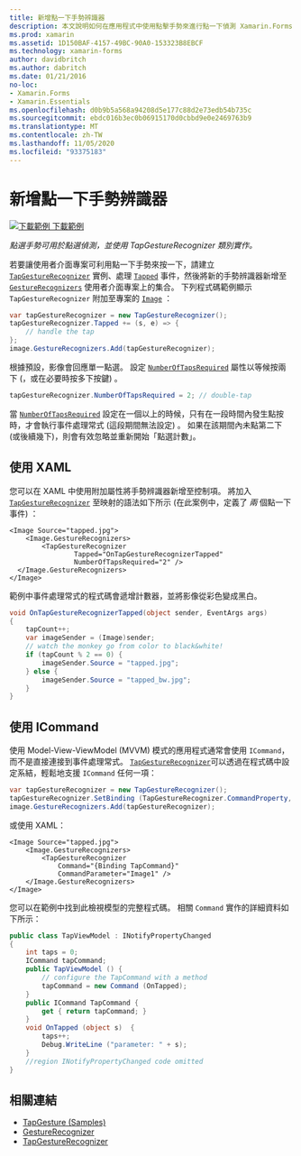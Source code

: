 ```yaml
---
title: 新增點一下手勢辨識器
description: 本文說明如何在應用程式中使用點擊手勢來進行點一下偵測 Xamarin.Forms 。 點選偵測是使用 TapGestureRecognizer 類別實作。
ms.prod: xamarin
ms.assetid: 1D150BAF-4157-49BC-90A0-153323B8EBCF
ms.technology: xamarin-forms
author: davidbritch
ms.author: dabritch
ms.date: 01/21/2016
no-loc:
- Xamarin.Forms
- Xamarin.Essentials
ms.openlocfilehash: d0b9b5a568a94208d5e177c88d2e73edb54b735c
ms.sourcegitcommit: ebdc016b3ec0b06915170d0cbbd9e0e2469763b9
ms.translationtype: MT
ms.contentlocale: zh-TW
ms.lasthandoff: 11/05/2020
ms.locfileid: "93375183"
---
```

# <a name="add-a-tap-gesture-recognizer"></a>新增點一下手勢辨識器

[![下載範例](~/media/shared/download.png) 下載範例](/samples/xamarin/xamarin-forms-samples/workingwithgestures-tapgesture)

_點選手勢可用於點選偵測，並使用 TapGestureRecognizer 類別實作。_

若要讓使用者介面專案可利用點一下手勢來按一下，請建立 [`TapGestureRecognizer`](xref:Xamarin.Forms.TapGestureRecognizer) 實例、處理 [`Tapped`](xref:Xamarin.Forms.TapGestureRecognizer.Tapped) 事件，然後將新的手勢辨識器新增至 [`GestureRecognizers`](xref:Xamarin.Forms.View.GestureRecognizers) 使用者介面專案上的集合。 下列程式碼範例顯示 `TapGestureRecognizer` 附加至專案的 [`Image`](xref:Xamarin.Forms.Image) ：

```csharp
var tapGestureRecognizer = new TapGestureRecognizer();
tapGestureRecognizer.Tapped += (s, e) => {
    // handle the tap
};
image.GestureRecognizers.Add(tapGestureRecognizer);
```

根據預設，影像會回應單一點選。 設定 [`NumberOfTapsRequired`](xref:Xamarin.Forms.TapGestureRecognizer.NumberOfTapsRequired) 屬性以等候按兩下 (，或在必要時按多下按鍵) 。

```csharp
tapGestureRecognizer.NumberOfTapsRequired = 2; // double-tap
```

當 [`NumberOfTapsRequired`](xref:Xamarin.Forms.TapGestureRecognizer.NumberOfTapsRequired) 設定在一個以上的時候，只有在一段時間內發生點按時，才會執行事件處理常式 (這段期間無法設定) 。 如果在該期間內未點第二下 (或後續幾下)，則會有效忽略並重新開始「點選計數」。

## <a name="using-xaml"></a>使用 XAML

您可以在 XAML 中使用附加屬性將手勢辨識器新增至控制項。 將加入 [`TapGestureRecognizer`](xref:Xamarin.Forms.TapGestureRecognizer) 至映射的語法如下所示 (在此案例中，定義了 *兩* 個點一下事件) ：

```xaml
<Image Source="tapped.jpg">
    <Image.GestureRecognizers>
        <TapGestureRecognizer
                Tapped="OnTapGestureRecognizerTapped"
                NumberOfTapsRequired="2" />
  </Image.GestureRecognizers>
</Image>
```

範例中事件處理常式的程式碼會遞增計數器，並將影像從彩色變成黑白。

```csharp
void OnTapGestureRecognizerTapped(object sender, EventArgs args)
{
    tapCount++;
    var imageSender = (Image)sender;
    // watch the monkey go from color to black&white!
    if (tapCount % 2 == 0) {
        imageSender.Source = "tapped.jpg";
    } else {
        imageSender.Source = "tapped_bw.jpg";
    }
}
```

## <a name="using-icommand"></a>使用 ICommand

使用 Model-View-ViewModel (MVVM) 模式的應用程式通常會使用 `ICommand`，而不是直接連接到事件處理常式。 [`TapGestureRecognizer`](xref:Xamarin.Forms.TapGestureRecognizer)可以透過在程式碼中設定系結，輕鬆地支援 `ICommand` 任何一項：

```csharp
var tapGestureRecognizer = new TapGestureRecognizer();
tapGestureRecognizer.SetBinding (TapGestureRecognizer.CommandProperty, "TapCommand");
image.GestureRecognizers.Add(tapGestureRecognizer);
```

或使用 XAML：

```xaml
<Image Source="tapped.jpg">
    <Image.GestureRecognizers>
        <TapGestureRecognizer
            Command="{Binding TapCommand}"
            CommandParameter="Image1" />
    </Image.GestureRecognizers>
</Image>
```

您可以在範例中找到此檢視模型的完整程式碼。 相關 `Command` 實作的詳細資料如下所示：

```csharp
public class TapViewModel : INotifyPropertyChanged
{
    int taps = 0;
    ICommand tapCommand;
    public TapViewModel () {
        // configure the TapCommand with a method
        tapCommand = new Command (OnTapped);
    }
    public ICommand TapCommand {
        get { return tapCommand; }
    }
    void OnTapped (object s)  {
        taps++;
        Debug.WriteLine ("parameter: " + s);
    }
    //region INotifyPropertyChanged code omitted
}
```

## <a name="related-links"></a>相關連結

- [TapGesture (Samples)](/samples/xamarin/xamarin-forms-samples/workingwithgestures-tapgesture)
- [GestureRecognizer](xref:Xamarin.Forms.GestureRecognizer)
- [TapGestureRecognizer](xref:Xamarin.Forms.TapGestureRecognizer)